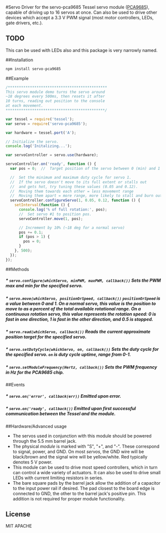 #Servo
Driver for the servo-pca9685 Tessel servo module ([PCA9685](http://www.nxp.com/documents/data_sheet/PCA9685.pdf)), capable of driving up to 16 servos at once. Can also be used to drive other devices which accept a 3.3 V PWM signal (most motor controllers, LEDs, gate drivers, etc.).

## TODO

This can be used with LEDs also and this package is very narrowly named.

##Installation
```sh
npm install servo-pca9685
```

##Example
```js
/*********************************************
This servo module demo turns the servo around
~18 degrees every 500ms, then resets it after
10 turns, reading out position to the console
at each movement.
*********************************************/

var tessel = require('tessel');
var servo = require('servo-pca9685');

var hardware = tessel.port('A');

// Initialize the servo.
console.log('Initalizing...');

var servoController = servo.use(hardware);

servoController.on('ready', function () {
  var pos = 0;  //  Target position of the servo between 0 (min) and 1 (max).

  //  Set the minimum and maximum duty cycle for servo 1.
  //  If the servo doesn't move to its full extent or stalls out
  //  and gets hot, try tuning these values (0.05 and 0.12).
  //  Moving them towards each other = less movement range
  //  Moving them apart = more range, more likely to stall and burn out
  servoController.configureServo(1, 0.05, 0.12, function () {
    setInterval(function () {
      console.log('% of full rotation:', pos);
      //  Set servo #1 to position pos.
      servoController.move(1, pos);

      // Increment by 10% (~18 deg for a normal servo)
      pos += 0.1;
      if (pos > 1) {
        pos = 0;
      }
    }, 500);
  });
});
```

##Methods

##### * `servo.configure(whichServo, minPWM, maxPWM, callback())` Sets the PWM max and min for the specified servo.

##### * `servo.move(whichServo, positionOrSpeed, callback())` `positionOrSpeed` is a value between 0 and 1. On a normal servo, this value is the position to move to as a percent of the total available rotational range. On a continuous rotation servo, this value represents the rotation speed: 0 is fast in one direction, 1 is fast in the other direction, and 0.5 is stopped.

##### * `servo.read(whichServo, callback())` Reads the current approximate position target for the specified servo.

##### * `servo.setDutyCycle(whichServo, on, callback())` Sets the duty cycle for the specified servo. `on` is duty cycle uptime, range from 0-1.

##### * `servo.setModuleFrequency(Hertz, callback())` Sets the PWM frequency in Hz for the PCA9685 chip.

##Events

##### * `servo.on('error', callback(err))` Emitted upon error.

##### * `servo.on('ready', callback())` Emitted upon first successful communication between the Tessel and the module.

##Hardware/Advanced usage

*  The servos used in conjunction with this module should be powered through the 5.5 mm barrel jack.
*  The physical *module* is marked with "S", "+", and "-". These correspond to signal, power, and GND. On most *servos*, the GND wire will be black/brown and the signal wire will be yellow/white. Red typically denotes 5 V power.
*  This module can be used to drive most speed controllers, which in turn can control a wide variety of actuators. It can also be used to drive small LEDs with current limiting resistors in series.
*  The bare square pads by the barrel jack allow the addition of a capacitor to the input power rail if desired. The pad closest to the board edge is connected to GND, the other to the barrel jack's positive pin. This addition is not required for proper module functionality.

## License
MIT
APACHE
